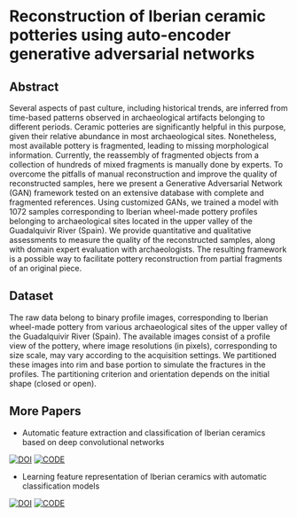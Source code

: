 # Reconstruction of Iberian ceramic potteries using auto-encoder generative adversarial networks

## Abstract
Several aspects of past culture, including historical trends, are inferred from time-based patterns observed in archaeological artifacts belonging to different periods. Ceramic potteries are significantly helpful in this purpose, given their relative abundance in most archaeological sites. Nonetheless, most available pottery is fragmented, leading to missing morphological information. Currently, the reassembly of fragmented objects from a collection of hundreds of mixed fragments is manually done by experts. To overcome the pitfalls of manual reconstruction and improve the quality of reconstructed samples, here we present a Generative Adversarial Network (GAN) framework tested on an extensive database with complete and fragmented references. Using customized GANs, we trained a model with 1072 samples corresponding to Iberian wheel-made pottery profiles belonging to archaeological sites located in the upper valley of the Guadalquivir River (Spain). We provide quantitative and qualitative assessments to measure the quality of the reconstructed samples, along with domain expert evaluation with archaeologists. The resulting framework is a possible way to facilitate pottery reconstruction from partial fragments of an original piece. 

## Dataset

The raw data belong to binary profile images, corresponding to Iberian wheel-made pottery from various archaeological sites of the upper valley of the Guadalquivir River (Spain). The available images consist of a profile view of the pottery, where image resolutions (in pixels), corresponding to size scale, may vary according to the acquisition settings. We partitioned these images into rim and base portion to simulate the fractures in the profiles. The partitioning criterion and orientation depends on the initial shape (closed or open).


## More Papers

- Automatic feature extraction and classification of Iberian ceramics based on deep convolutional networks

[![DOI](https://img.shields.io/badge/DOI-10.1016/j.culher.2019.06.005-f9f107.svg)](https://doi.org/10.1016/j.culher.2019.06.005)
[![CODE](https://img.shields.io/badge/CODE-73ff9.svg)](https://github.com/celiacintas/vasijas)

- Learning feature representation of Iberian ceramics with automatic classification models

[![DOI](https://img.shields.io/badge/DOI-10.1016/j.culher.2021.01.003-f9f107.svg)](https://doi.org/10.1016/j.culher.2021.01.003)
[![CODE](https://img.shields.io/badge/CODE-73ff9.svg)](https://github.com/celiacintas/vasijas/tree/unsupervised)



